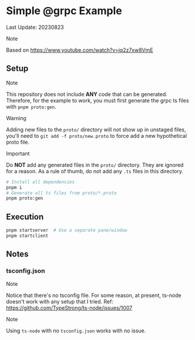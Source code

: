 # Simple @grpc Example

Last Update: 20230823

> [!Note]
> Based on https://www.youtube.com/watch?v=iq2z7xw8VmE

## Setup

> [!Note]
> This repository does not include **ANY** code that can be generated. Therefore, for the example
> to work, you must first generate the grpc ts files with `pnpm proto:gen`.

> [!Warning]
> Adding new files to the `proto/` directory will not show up in unstaged files, you'll need to
> `git add -f proto/new.proto` to force add a new hypothetical proto file.

> [!Important]
> Do **NOT** add any generated files in the `proto/` directory. They are ignored for a reason.
> As a rule of thumb, do not add any `.ts` files in this directory.

```bash
# Install all dependencies
pnpm i
# Generate all ts files from proto/*.proto
pnpm proto:gen
```

## Execution

```bash
pnpm startserver  # Use a separate pane/window
pnpm startclient
```

## Notes

### tsconfig.json

> [!Note]
> Notice that there's no tsconfig file. For some reason, at present, ts-node doesn't work with
> any setup that I tried. Ref: https://github.com/TypeStrong/ts-node/issues/1007

> [!Note]
> Using `ts-node` with no `tsconfig.json` works with no issue.
